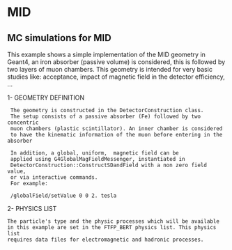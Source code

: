 # MID
MC simulations for MID
  -----------

 This example shows a simple implementation of the MID geometry in Geant4, an iron absorber (passive volume) is considered, this is followed by two layers of muon chambers. This geometry is intended for very basic studies like: acceptance, impact of magnetic field in the detector efficiency, ...

 1- GEOMETRY DEFINITION

     The geometry is constructed in the DetectorConstruction class.
     The setup consists of a passive absorber (Fe) followed by two concentric
     muon chambers (plastic scintillator). An inner chamber is considered
     to have the kinematic information of the muon before entering in the absorber

     In addition, a global, uniform,  magnetic field can be
     applied using G4GlobalMagFieldMessenger, instantiated in
     DetectorConstruction::ConstructSDandField with a non zero field value,
     or via interactive commands.
     For example:

     /globalField/setValue 0 0 2. tesla
     
2- PHYSICS LIST

    The particle's type and the physic processes which will be available
    in this example are set in the FTFP_BERT physics list. This physics list
    requires data files for electromagnetic and hadronic processes.
